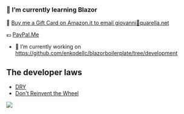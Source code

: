 ### 🌱 I’m currently learning Blazor

:gift: [Buy me a Gift Card on Amazon.it to email giovanni:e-mail:quarella.net](https://amzn.to/2E49sAm)

:euro: [PayPal.Me](https://www.paypal.com/paypalme/GiovanniQuarella)

- 🔭 I’m currently working on https://github.com/enkodellc/blazorboilerplate/tree/development

## The developer laws

- [DRY](https://en.wikipedia.org/wiki/Don%27t_repeat_yourself)
- [Don't Reinvent the Wheel](https://en.wikipedia.org/wiki/Reinventing_the_wheel)

![](https://img.shields.io/badge/IDE-Visual_Studio-informational?style=flat&logo=visual-studio&logoColor=white&color=2bbc8a)

<!--
**GioviQ/GioviQ** is a ✨ _special_ ✨ repository because its `README.md` (this file) appears on your GitHub profile.

Here are some ideas to get you started:

- 🔭 I’m currently working on ...
- 🌱 I’m currently learning ...
- 👯 I’m looking to collaborate on ...
- 🤔 I’m looking for help with ...
- 💬 Ask me about ...
- 📫 How to reach me: ...
- 😄 Pronouns: ...
- ⚡ Fun fact: ...
-->
